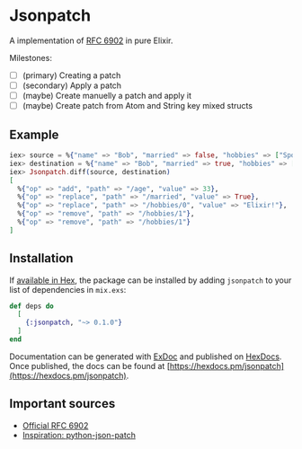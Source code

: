 # Jsonpatch

A implementation of [RFC 6902](https://tools.ietf.org/html/rfc6902) in pure Elixir.


Milestones:

- [ ] (primary) Creating a patch
- [ ] (secondary) Apply a patch
- [ ] (maybe) Create manuelly a patch and apply it
- [ ] (maybe) Create patch from Atom and String key mixed structs

## Example

```elixir
iex> source = %{"name" => "Bob", "married" => false, "hobbies" => ["Sport", "Elixir", "Football"]}
iex> destination = %{"name" => "Bob", "married" => true, "hobbies" => ["Elixir!"], "age" => 33}
iex> Jsonpatch.diff(source, destination)
[
  %{"op" => "add", "path" => "/age", "value" => 33},
  %{"op" => "replace", "path" => "/married", "value" => True},
  %{"op" => "replace", "path" => "/hobbies/0", "value" => "Elixir!"},
  %{"op" => "remove", "path" => "/hobbies/1"},
  %{"op" => "remove", "path" => "/hobbies/1"}
]
```

## Installation

If [available in Hex](https://hex.pm/docs/publish), the package can be installed
by adding `jsonpatch` to your list of dependencies in `mix.exs`:

```elixir
def deps do
  [
    {:jsonpatch, "~> 0.1.0"}
  ]
end
```

Documentation can be generated with [ExDoc](https://github.com/elixir-lang/ex_doc)
and published on [HexDocs](https://hexdocs.pm). Once published, the docs can
be found at [https://hexdocs.pm/jsonpatch](https://hexdocs.pm/jsonpatch).

## Important sources
- [Official RFC 6902](https://tools.ietf.org/html/rfc6902)
- [Inspiration: python-json-patch](https://github.com/stefankoegl/python-json-patch) 

